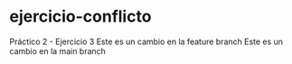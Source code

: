 # ejercicio-conflicto
Práctico 2 - Ejercicio 3
Este es un cambio en la feature branch
Este es un cambio en la main branch